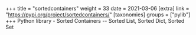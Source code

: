 +++
title = "sortedcontainers"
weight = 33
date = 2021-03-06
[extra]
link = "https://pypi.org/project/sortedcontainers/"
[taxonomies]
groups = ["pylib"]
+++
Python library - Sorted Containers -- Sorted List, Sorted Dict, Sorted Set


